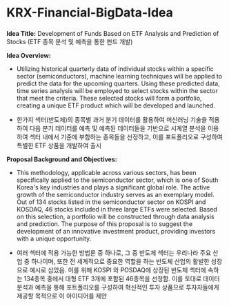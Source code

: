 # KRX-Financial-BigData-Idea

###
**Idea Title:** Development of Funds Based on ETF Analysis and Prediction of Stocks (ETF 종목 분석 및 예측을 통한 펀드 개발)

**Idea Overview:**  
- Utilizing historical quarterly data of individual stocks within a specific sector (semiconductors), machine learning techniques will be applied to predict the data for the upcoming quarters. Using these predicted data, time series analysis will be employed to select stocks within the sector that meet the criteria. These selected stocks will form a portfolio, creating a unique ETF product which will be developed and launched.

- 한가지 섹터(반도체)의 종목별 과거 분기 데이터를 활용하여 머신러닝 기술을 적용하여 다음 분기 데이터를 예측 및 예측된 데이터들을 기반으로 시계열 분석을 이용하여 섹터 내에서 기준에 부합하는 종목들을 선정하고, 이를 포트폴리오로 구성하여 특별한 ETF 상품을 개발하여 출시

**Proposal Background and Objectives:**  
- This methodology, applicable across various sectors, has been specifically applied to the semiconductor sector, which is one of South Korea's key industries and plays a significant global role. The active growth of the semiconductor industry serves as an exemplary model. Out of 134 stocks listed in the semiconductor sector on KOSPI and KOSDAQ, 46 stocks included in three large ETFs were selected. Based on this selection, a portfolio will be constructed through data analysis and prediction. The purpose of this proposal is to suggest the development of an innovative investment product, providing investors with a unique opportunity.

- 여러 섹터에 적용 가능한 방법론 중 하나로, 그 중 반도체 섹터는 우리나라 주요 산업 중 하나이며, 또한 전 세계적으로 중요한 역할을 하는 반도체 산업의 활발한 성장으로 예시로 삼았음. 이를 위해 KOSPI 와 POSDAQ에 상장된 반도체 섹터에 속하는 134종목 중에서 대형 ETF 3개에 포함된 46종목을 선정함. 이를 토대로 데이터 분석과 예측을 통해 포트폴리오를 구성하여 혁신적인 투자 상품으로 투자자들에게 제공할 목적으로 이 아이디어를 제안  
